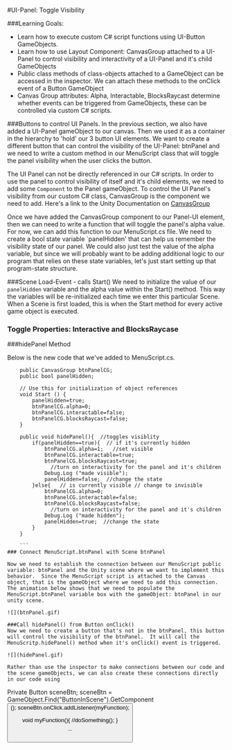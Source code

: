 #UI-Panel: Toggle Visibility

###Learning Goals:  
- Learn how to execute custom C# script functions using UI-Button GameObjects.
- Learn how to use Layout Component: CanvasGroup attached to a UI-Panel to control visibility and interactivity of a UI-Panel and it's child GameObjects
- Public class methods of class-objects attached to a GameObject can be accessed in the inspector.  We can attach these methods to the onClick event of a Button GameObject
- Canvas Group attributes:  Alpha, Interactable, BlocksRaycast determine whether events can be triggered from GameObjects, these can be controlled via custom C# scripts.

###Buttons to control UI Panels.
In the previous section, we also have added a UI-Panel gameObject to our canvas.  Then we used it as a container in the hierarchy to 'hold' our 3 button UI elements. We want to create a different button that can control the visibility of the UI-Panel:  btnPanel and we need to write a custom method in our MenuScript class that will toggle the panel visibility when the user clicks the button. 

The UI Panel can not be directly referenced in our C# scripts.  In order to use the panel to control visibility of itself and it's child elements, we need to add some ``Component`` to the Panel gameObject.  To control the UI Panel's visibility from our custom C# class, CanvasGroup is the component we need to add.  Here's a link to the Unity Documentation on [CanvasGroup](http://docs.unity3d.com/Manual/class-CanvasGroup.html)

Once we have added the CanvasGroup component to our Panel-UI element, then we can need to write a function that will toggle the panel's alpha value.  For now, we can add this function to our MenuScript.cs file.  We need to create a bool state variable `panelHidden' that can help us remember the visibility state of our panel.  We could also just test the value of the alpha variable, but since we will probably want to be adding additional logic to our program that relies on these state variables, let's just start setting up that program-state structure.  

###Scene Load-Event - calls Start()
We need to initialize the value of our `panelHidden` variable and the alpha value within the Start() method.  This way the variables will be re-initialized each time we enter this particular Scene. When a Scene is first loaded, this is when the Start method for every active game object is executed.  

### Toggle Properties: Interactive and BlocksRaycase 

###hidePanel Method

Below is the new code that we've added to MenuScript.cs.  
```
    public CanvasGroup btnPanelCG;
	public bool panelHidden;
	
	// Use this for initialization of object references
	void Start () {
		panelHidden=true;
		btnPanelCG.alpha=0;
		btnPanelCG.interactable=false;
		btnPanelCG.blocksRaycast=false;
	}
	
	public void hidePanel(){  //toggles visiblity
		if(panelHidden==true){  // if it's currently hidden
			btnPanelCG.alpha=1;   //set visible
			btnPanelCG.interactable=true;
			btnPanelCG.blocksRaycast=true;
			  //turn on interactivity for the panel and it's children
			Debug.Log ("made visible");
			panelHidden=false;  //change the state
		}else{   // is currently visible // change to invisible 
			btnPanelCG.alpha=0;
			btnPanelCG.interactable=false;
			btnPanelCG.blocksRaycast=false;
			  //turn on interactivity for the panel and it's children
			Debug.Log ("made hidden");
			panelHidden=true;  //change the state
		}
	}
	
	```
### Connect MenuScript.btnPanel with Scene btnPanel

Now we need to establish the connection between our MenuScript public variable: btnPanel and the Unity scene where we want to implement this behavior.  Since the MenuScript script is attached to the Canvas object, that is the gameObject where we need to add this connection.  The animation below shows that we need to populate the MenuScript.btnPanel variable box with the gameObject: btnPanel in our unity scene.

![](btnPanel.gif)

###Call hidePanel() from Button onClick()
Now we need to create a button that's not in the btnPanel, this button will control the visibility of the btnPanel.  It will call the MenuScritp.hidePanel() method when it's onClick() event is triggered.

![](hidePanel.gif)

Rather than use the inspector to make connections between our code and the scene gameObjects, we can also create these connections directly in our code using 

```
Private Button sceneBtn;
sceneBtn = GameObject.Find("ButtonInScene").GetComponent<Button>();
sceneBtn.onClick.addListener(myFunction);

void myFunction(){
    //doSomething();
}

``


